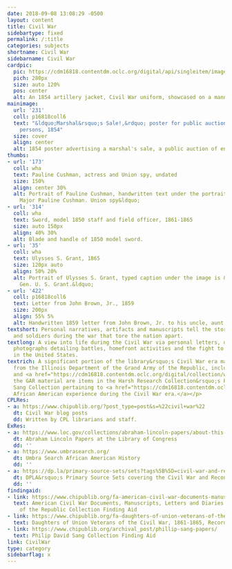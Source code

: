 ```yaml
---
date: 2018-09-08 13:08:29 -0500
layout: content
title: Civil War
sidebartype: fixed
permalink: /:title
categories: subjects
shortname: Civil War
sidebarname: Civil War
cardpic:
  pic: https://cdm16818.contentdm.oclc.org/digital/api/singleitem/image/wha/721/default.jpg
  pich: 280px
  size: auto 120%
  pos: center
  alt: An 1854 artillery jacket, Civil War uniform, showcased on a mannequin.
mainimage:
  url: '231'
  coll: p16818coll6
  text: "&ldquo;Marshal&rsquo;s Sale!,&rdquo; poster for public auction of enslaved
    persons, 1854"
  size: cover
  align: center
  alt: 1854 poster advertising a marshal's sale, a public auction of enslaved persons.
thumbs:
- url: '173'
  coll: wha
  text: Pauline Cushman, actress and Union spy, undated
  size: 150%
  align: center 30%
  alt: Portrait of Pauline Cushman, handwritten text under the portrait includes &rdquo;Miss
    Major Pauline Cushman. Union spy&ldquo;
- url: '314'
  coll: wha
  text: Sword, model 1850 staff and field officer, 1861-1865
  size: auto 150px
  align: 40% 30%
  alt: Blade and handle of 1850 model sword.
- url: '35'
  coll: wha
  text: Ulysses S. Grant, 1865
  size: 120px auto
  align: 50% 20%
  alt: Portrait of Ulysses S. Grant, typed caption under the image is &rdquo;Lieut.
    Gen. U. S. Grant.&ldquo;
- url: '422'
  coll: p16818coll6
  text: Letter from John Brown, Jr., 1859
  size: 200px
  align: 55% 5%
  alt: Handwritten 1859 letter from John Brown, Jr. to his uncle, aunt, and cousins.
textshort: Personal narratives, artifacts and manuscripts tell the story of slaves
  and soldiers during the war that tore the nation apart.
textlong: A view into life during the Civil War via personal letters, documents and
  photographs detailing battles, homefront activities and the fight to end slavery
  in the United States.
textrich: A significant portion of the library&rsquo;s Civil War era material comes
  from the Illinois Department of the Grand Army of the Republic, including <a href="https://cdm16818.contentdm.oclc.org/digital/collection/wha/search/searchterm/edged%20weapons">weaponry</a>
  and <a href="https://cdm16818.contentdm.oclc.org/digital/collection/wha/search/searchterm/lincoln/field/subjec/mode/all/conn/and/order/nosort/ad/asc">Lincolniana</a>.  <p>Complementing
  the GAR material are items in the Harsh Research Collection&rsquo;s Philip David
  Sang Collection pertaining to <a href="https://cdm16818.contentdm.oclc.org/digital/collection/p16818coll6/search/searchterm/186104-1865/field/date/mode/exact/conn/and/order/title/ad/asc">the
  African American experience during the Civil War era.</a></p>
CPLRes:
- a: https://www.chipublib.org/?post_type=post&s=%22civil+war%22
  dt: Civil War blog posts
  dd: Written by CPL librarians and staff.
ExRes:
- a: https://www.loc.gov/collections/abraham-lincoln-papers/about-this-collection/
  dt: Abraham Lincoln Papers at the Library of Congress
  dd: ''
- a: https://www.umbrasearch.org/
  dt: Umbra Search African American History
  dd: ''
- a: https://dp.la/primary-source-sets/sets?tags%5B%5D=civil-war-and-reconstruction-1850-1877
  dt: DPLA&rsquo;s Primary Source Sets covering the Civil War and Reconstruction eras
  dd: ''
findingaid:
- link: https://www.chipublib.org/fa-american-civil-war-documents-manuscripts-letters-and-diaries-and-grand-army-of-the-republic-collection/
  text: American Civil War Documents, Manuscripts, Letters and Diaries and Grand Army
    of the Republic Collection Finding Aid
- link: https://www.chipublib.org/fa-daughters-of-union-veterans-of-the-civil-war-1861-1865-records-1895-1965/
  text: Daughters of Union Veterans of the Civil War, 1861-1865, Records Finding Aid
- link: https://www.chipublib.org/archival_post/phillip-sang-papers/
  text: Philip David Sang Collection Finding Aid
link: CivilWar
type: category
sidebarflag: x
---
```

